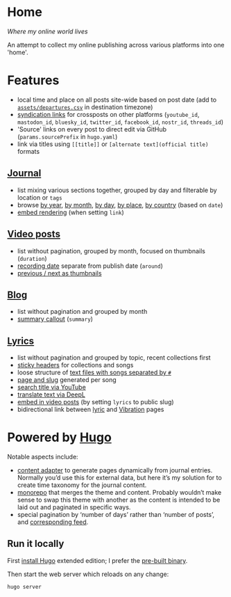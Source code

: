# Home

_Where my online world lives_

An attempt to collect my online publishing across various platforms into one 'home'.

# Features
- local time and place on all posts site-wide based on post date (add to [`assets/departures.csv`](https://github.com/rosano/home/blob/master/assets/departures.csv) in destination timezone)
- [syndication links](https://rosano.ca/vibrations/m4879q4m/) for crossposts on other platforms (`youtube_id`, `mastodon_id`, `bluesky_id`, `twitter_id`, `facebook_id`, `nostr_id`, `threads_id`)
- 'Source' links on every post to direct edit via GitHub (`params.sourcePrefix` in `hugo.yaml`)
- link via titles using `[[title]]` or `[alternate text](official title)` formats

## [Journal](https://rosano.ca/log)
- list mixing various sections together, grouped by day and filterable by location or `tags`
- browse [by year](https://rosano.ca/log/2024), [by month](https://rosano.ca/log/2023/06), [by day](https://rosano.ca/log/2024/03/12), [by place](https://rosano.ca/log/place/oxford), [by country](https://rosano.ca/log/country/united-arab-emirates) (based on `date`)
- [embed rendering](https://rosano.ca/log/01k208ka0ffjawrw9aq479t8te/) (when setting `link`)

## [Video posts](https://rosano.ca/vibrations)
- list without pagination, grouped by month, focused on thumbnails (`duration`)
- [recording date](https://rosano.ca/vibrations/m3sj7h9a/) separate from publish date (`around`)
- [previous / next as thumbnails](https://rosano.ca/vibrations/m1n63wm7/)

## [Blog](https://rosano.ca/blog)
- list without pagination and grouped by month
- [summary callout](https://rosano.ca/blog/bringing-vibrations-home) (`summary`)

## [Lyrics](https://rosano.ca/lyrics)
- list without pagination and grouped by topic, recent collections first
- [sticky headers](https://rosano.ca/lyrics/topic/capoeira) for collections and songs
- loose structure of [text files with songs separated by `#`](https://github.com/rosano/home/tree/master/lyrics)
- [page and slug](https://rosano.ca/lyrics/pinheiro-besouro/toque-de-amazonas) generated per song
- [search title via YouTube](https://rosano.ca/lyrics/caetano-2021/alguem-cantando/)
- [translate text via DeepL](https://rosano.ca/lyrics/diab-2019/the-compassionate/)
- [embed in video posts](https://rosano.ca/vibrations/lt4p0rpx/) (by setting `lyrics` to public slug)
- bidirectional link between [lyric](https://rosano.ca/lyrics/london-2024/lapinha) and [Vibration](https://rosano.ca/vibrations/m3imvrwq) pages

# Powered by [Hugo](https://gohugo.io)

Notable aspects include:
- [content adapter](https://github.com/rosano/home/blob/master/content/timeline/_content.gotmpl) to generate pages dynamically from journal entries. Normally you’d use this for external data, but here it’s my solution for to create time taxonomy for the journal content.
- [monorepo](https://github.com/rosano/home) that merges the theme and content. Probably wouldn’t make sense to swap this theme with another as the content is intended to be laid out and paginated in specific ways.
- special pagination by ‘number of days’ rather than ‘number of posts’, and [corresponding feed](https://rosano.ca/log/feed).

## Run it locally

First [install Hugo](https://gohugo.io/installation/) extended edition; I prefer the [pre-built binary](https://github.com/gohugoio/hugo/releases/latest).

Then start the web server which reloads on any change:

```
hugo server
```
